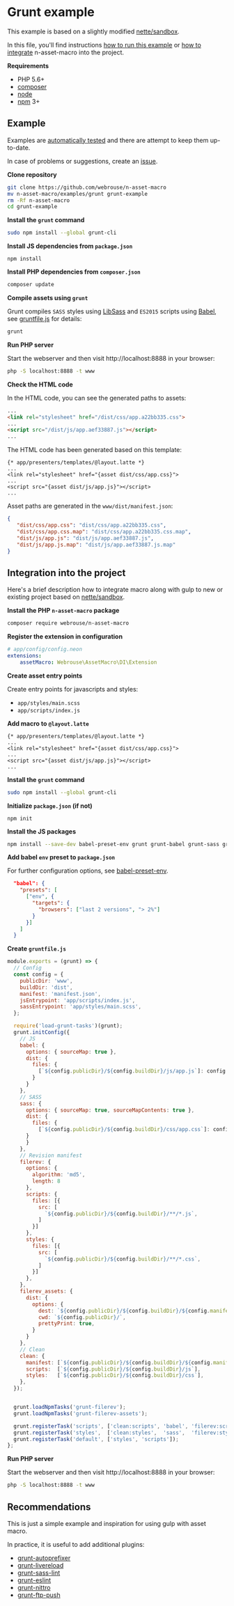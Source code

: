 # Grunt example

This example is based on a slightly modified  [nette/sandbox](https://github.com/nette/sandbox).

In this file, you'll find instructions [how to run this example](#example) or [how to integrate](#integration-into-the-project) n-asset-macro into the project.

**Requirements**
* PHP 5.6+
* [composer](https://getcomposer.org/)
* [node](https://nodejs.org)
* [npm](https://www.npmjs.com/) 3+

## Example

Examples are [automatically tested](https://github.com/webrouse/n-asset-macro/blob/master/tests/ExamplesTests/grunt_tests.sh) and there are attempt to keep them up-to-date. 

In case of problems or suggestions, create an [issue](https://github.com/webrouse/n-asset-macro/issues).

**Clone repository**
```sh
git clone https://github.com/webrouse/n-asset-macro
mv n-asset-macro/examples/grunt grunt-example
rm -Rf n-asset-macro
cd grunt-example
```

**Install the `grunt` command**

```sh
sudo npm install --global grunt-cli
```

**Install JS dependencies from `package.json`**
```
npm install
```

**Install PHP dependencies from `composer.json`**
```sh
composer update
```

**Compile assets using `grunt`**

Grunt compiles `SASS` styles using [LibSass](https://github.com/sass/libsass) and `ES2015` scripts using [Babel](https://babeljs.io), see [gruntfile.js](https://github.com/webrouse/n-asset-macro/blob/master/examples/grunt/gruntfile.js) for details:

```sh
grunt
```

**Run PHP server**

Start the webserver and then visit http://localhost:8888 in your browser:
```sh
php -S localhost:8888 -t www
```

**Check the HTML code**

In the HTML code, you can see the generated paths to assets:
```html
...
<link rel="stylesheet" href="/dist/css/app.a22bb335.css">
...
<script src="/dist/js/app.aef33887.js"></script>
...
```

The HTML code has been generated based on this template:
```latte
{* app/presenters/templates/@layout.latte *}
...
<link rel="stylesheet" href="{asset dist/css/app.css}">
...
<script src="{asset dist/js/app.js}"></script>
...
```

Asset paths are generated in the `www/dist/manifest.json`:
 ```json
{
    "dist/css/app.css": "dist/css/app.a22bb335.css",
    "dist/css/app.css.map": "dist/css/app.a22bb335.css.map",
    "dist/js/app.js": "dist/js/app.aef33887.js",
    "dist/js/app.js.map": "dist/js/app.aef33887.js.map"
}
 ```

## Integration into the project

Here's a brief description how to integrate macro along with gulp to new or existing project based on [nette/sandbox](https://github.com/nette/sandbox).

**Install the PHP `n-asset-macro` package**

```sh
composer require webrouse/n-asset-macro
```

**Register the extension in configuration**
```yaml
# app/config/config.neon
extensions:
    assetMacro: Webrouse\AssetMacro\DI\Extension
```

**Create asset entry points**

Create entry points for javascripts and styles:
* `app/styles/main.scss`
* `app/scripts/index.js`

**Add macro to `@layout.latte`**
```latte
{* app/presenters/templates/@layout.latte *}
...
<link rel="stylesheet" href="{asset dist/css/app.css}">
...
<script src="{asset dist/js/app.js}"></script>
...
```

**Install the `grunt` command**
```sh
sudo npm install --global grunt-cli
```

**Initialize `package.json` (if not)**
```
npm init
```

**Install the JS packages**

```sh
npm install --save-dev babel-preset-env grunt grunt-babel grunt-sass grunt-filerev grunt-filerev-assets grunt-contrib-clean load-grunt-tasks
```

**Add babel `env` preset to `package.json`**

For further configuration options, see [babel-preset-env](https://github.com/babel/babel-preset-env).

```json
  "babel": {
    "presets": [
      ["env", {
        "targets": {
          "browsers": ["last 2 versions", "> 2%"]
        }
      }]
    ]
  }
```

**Create `gruntfile.js`**

```js
module.exports = (grunt) => {
  // Config
  const config = {
    publicDir: 'www',
    buildDir: 'dist',
    manifest: 'manifest.json',
    jsEntrypoint: 'app/scripts/index.js',
    sassEntrypoint: 'app/styles/main.scss',
  };

  require('load-grunt-tasks')(grunt);
  grunt.initConfig({
    // JS
    babel: {
      options: { sourceMap: true },
      dist: {
        files: {
          [`${config.publicDir}/${config.buildDir}/js/app.js`]: config.jsEntrypoint,
        }
      }
    },
    // SASS
    sass: {
      options: { sourceMap: true, sourceMapContents: true },
      dist: {
        files: {
          [`${config.publicDir}/${config.buildDir}/css/app.css`]: config.sassEntrypoint,
      }
      }
    },
    // Revision manifest
    filerev: {
      options: {
        algorithm: 'md5',
        length: 8
      },
      scripts: {
        files: [{
          src: [
            `${config.publicDir}/${config.buildDir}/**/*.js`,
          ]
        }]
      },
      styles: {
        files: [{
          src: [
            `${config.publicDir}/${config.buildDir}/**/*.css`,
          ]
        }]
      },
    },
    filerev_assets: {
      dist: {
        options: {
          dest: `${config.publicDir}/${config.buildDir}/${config.manifest}`,
          cwd: `${config.publicDir}/`,
          prettyPrint: true,
        }
      }
    },
    // Clean
    clean: {
      manifest: [`${config.publicDir}/${config.buildDir}/${config.manifest}`],
      scripts:  [`${config.publicDir}/${config.buildDir}/js`],
      styles:   [`${config.publicDir}/${config.buildDir}/css`],
    },
  });


  grunt.loadNpmTasks('grunt-filerev');
  grunt.loadNpmTasks('grunt-filerev-assets');

  grunt.registerTask('scripts', ['clean:scripts', 'babel', 'filerev:scripts', 'filerev_assets']);
  grunt.registerTask('styles',  ['clean:styles',  'sass',  'filerev:styles',  'filerev_assets']);
  grunt.registerTask('default', ['styles', 'scripts']);
};
```

**Run PHP server**

Start the webserver and then visit http://localhost:8888 in your browser:
```sh
php -S localhost:8888 -t www
```

## Recommendations

This is just a simple example and inspiration for using gulp with asset macro. 

In practice, it is useful to add additional plugins: 
* [grunt-autoprefixer](https://www.npmjs.com/package/grunt-autoprefixer)
* [grunt-livereload](https://www.npmjs.com/package/grunt-livereload)
* [grunt-sass-lint](https://www.npmjs.com/package/grunt-sass-lint)
* [grunt-eslint](https://www.npmjs.com/package/grunt-eslint)
* [grunt-nittro](https://www.npmjs.com/package/grunt-nittro)
* [grunt-ftp-push](https://www.npmjs.com/package/grunt-ftp-push)







